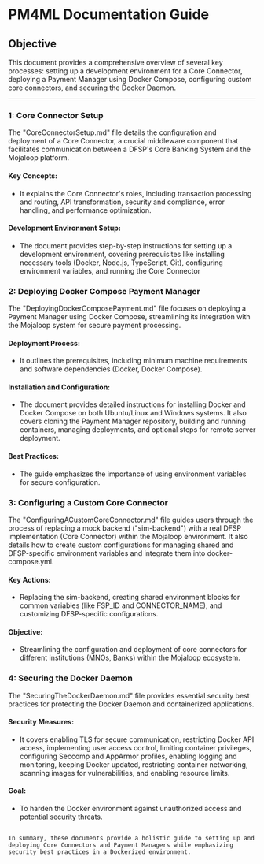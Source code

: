 # PM4ML Documentation Guide

## Objective
This document provides a comprehensive overview of several key processes: setting up a development environment for a Core Connector, deploying a Payment Manager using Docker Compose, configuring custom core connectors, and securing the Docker Daemon.
 
---


### 1: Core Connector Setup

The "CoreConnectorSetup.md" file details the configuration and deployment of a Core Connector, a crucial middleware component that facilitates communication between a DFSP's Core Banking System and the Mojaloop platform.
#### **Key Concepts:**
- It explains the Core Connector's roles, including transaction processing and routing, API transformation, security and compliance, error handling, and performance optimization.

#### **Development Environment Setup:**
- The document provides step-by-step instructions for setting up a development environment, covering prerequisites like installing necessary tools (Docker, Node.js, TypeScript, Git), configuring environment variables, and running the Core Connector

### 2: Deploying Docker Compose Payment Manager

The "DeployingDockerComposePayment.md" file focuses on deploying a Payment Manager using Docker Compose, streamlining its integration with the Mojaloop system for secure payment processing.
#### **Deployment Process:**
- It outlines the prerequisites, including minimum machine requirements and software dependencies (Docker, Docker Compose).

#### **Installation and Configuration:**
- The document provides detailed instructions for installing Docker and Docker Compose on both Ubuntu/Linux and Windows systems. It also covers cloning the Payment Manager repository, building and running containers, managing deployments, and optional steps for remote server deployment.

#### **Best Practices:**
- The guide emphasizes the importance of using environment variables for secure configuration.

### 3: Configuring a Custom Core Connector

The "ConfiguringACustomCoreConnector.md" file guides users through the process of replacing a mock backend ("sim-backend") with a real DFSP implementation (Core Connector) within the Mojaloop environment. It also details how to create custom configurations for managing shared and DFSP-specific environment variables and integrate them into docker-compose.yml.
#### **Key Actions:**
- Replacing the sim-backend, creating shared environment blocks for common variables (like FSP_ID and CONNECTOR_NAME), and customizing DFSP-specific configurations.

#### **Objective:**
- Streamlining the configuration and deployment of core connectors for different institutions (MNOs, Banks) within the Mojaloop ecosystem.

### 4: Securing the Docker Daemon

The "SecuringTheDockerDaemon.md" file provides essential security best practices for protecting the Docker Daemon and containerized applications.
#### **Security Measures:**
- It covers enabling TLS for secure communication, restricting Docker API access, implementing user access control, limiting container privileges, configuring Seccomp and AppArmor profiles, enabling logging and monitoring, keeping Docker updated, restricting container networking, scanning images for vulnerabilities, and enabling resource limits.

#### **Goal:**
- To harden the Docker environment against unauthorized access and potential security threats.



```

In summary, these documents provide a holistic guide to setting up and deploying Core Connectors and Payment Managers while emphasizing security best practices in a Dockerized environment.

